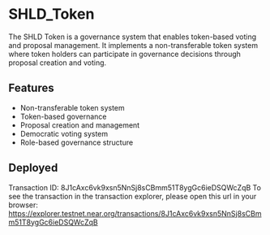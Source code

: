 # SHLD_Token
The SHLD Token is a governance system that enables token-based voting and proposal management. It implements a non-transferable token system where token holders can participate in governance decisions through proposal creation and voting.

## Features
- Non-transferable token system
- Token-based governance
- Proposal creation and management
- Democratic voting system
- Role-based governance structure

## Deployed
Transaction ID: 8J1cAxc6vk9xsn5NnSj8sCBmm51T8ygGc6ieDSQWcZqB
To see the transaction in the transaction explorer, please open this url in your browser:
https://explorer.testnet.near.org/transactions/8J1cAxc6vk9xsn5NnSj8sCBmm51T8ygGc6ieDSQWcZqB